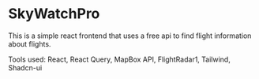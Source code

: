 # SkyWatchPro
This is a simple react frontend that uses a free api to find flight information about flights.

Tools used: React, React Query, MapBox API, FlightRadar1, Tailwind, Shadcn-ui


